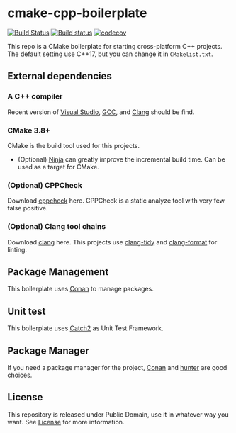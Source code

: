 # cmake-cpp-boilerplate
[![Build Status](https://travis-ci.org/LesleyLai/cmake-cpp-boilerplate.svg?branch=master)](https://travis-ci.org/LesleyLai/cmake-cpp-boilerplate)
[![Build status](https://ci.appveyor.com/api/projects/status/qhkbact3oew7e09t/branch/master?svg=true)](https://ci.appveyor.com/project/LesleyLai/cmake-cpp-boilerplate/branch/master)
[![codecov](https://codecov.io/gh/LesleyLai/cmake-cpp-boilerplate/branch/master/graph/badge.svg)](https://codecov.io/gh/LesleyLai/cmake-cpp-boilerplate)

This repo is a CMake boilerplate for starting cross-platform C++ projects. The default setting use C++17, but you can change it in `CMakelist.txt`.

## External dependencies
### A C++ compiler
Recent version of [Visual Studio](https://www.visualstudio.com/), [GCC](https://gcc.gnu.org/), and [Clang](https://clang.llvm.org/) should be find.

### CMake 3.8+
CMake is the build tool used for this projects.
- (Optional) [Ninja](https://ninja-build.org/) can greatly improve the incremental build time. Can be used as a target for CMake.

### (Optional) CPPCheck
Download [cppcheck](https://sourceforge.net/projects/cppcheck/) here. CPPCheck is a static analyze tool with very few false positive.

### (Optional) Clang tool chains
Download [clang](http://releases.llvm.org/download.html) here. This projects use [clang-tidy](http://clang.llvm.org/extra/clang-tidy/) and [clang-format](https://clang.llvm.org/docs/ClangFormat.html) for linting.

## Package Management
This boilerplate uses [Conan](https://conan.io/) to manage packages.

## Unit test
This boilerplate uses [Catch2](https://github.com/catchorg/Catch2) as Unit Test Framework.

## Package Manager
If you need a package manager for the project, [Conan](https://conan.io/) and [hunter](https://github.com/ruslo/hunter) are good choices.

## License
This repository is released under Public Domain, use it in whatever way you want. See [License](file:License) for more information.
